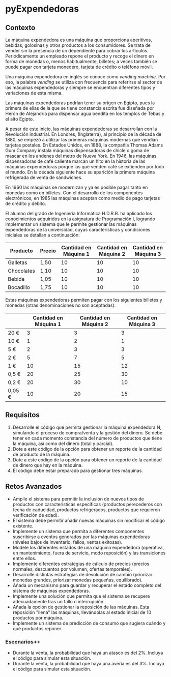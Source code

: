 # pyExpendedoras

## Contexto

La máquina expendedora es una máquina que proporciona aperitivos, bebidas, golosinas y otros productos a los consumidores. Se trata de vender sin la presencia de un dependiente para cobrar los artículos. Periódicamente un empleado repone el producto y recoge el dinero en forma de monedas o, menos habitualmente, billetes; a veces también se puede pagar con tarjeta monedero, tarjeta de crédito o teléfono móvil.

Una máquina expendedora en inglés se conoce como *vending machine*. Por eso, la palabra *vending* se utiliza con frecuencia para referirse al sector de las máquinas expendedoras y siempre se encuentran diferentes tipos y variaciones de esta misma.

Las máquinas expendedoras podrían tener su origen en Egipto, pues la primera de ellas de la que se tiene constancia escrita fue diseñada por Herón de Alejandría para dispensar agua bendita en los templos de Tebas y el alto Egipto.

A pesar de este inicio, las máquinas expendedoras se desarrollan con la Revolución industrial. En Londres, (Inglaterra), al principio de la década de 1880, se empezó a utilizar las primeras máquinas modernas que vendían tarjetas postales. En Estados Unidos, en 1888, la compañía Thomas Adams Gum Company instala máquinas dispensadoras de chicle o goma de mascar en los andenes del metro de Nueva York. En 1946, las máquinas dispensadoras de café caliente marcan un hito en la historia de las máquinas expendedoras porque las que venden café se extienden por todo el mundo. En la década siguiente hace su aparición la primera máquina refrigerada de venta de sándwiches.

En 1960 las máquinas se modernizan y ya es posible pagar tanto en monedas como en billetes. Con el desarrollo de los componentes electrónicos, en 1985 las máquinas aceptan como medio de pago tarjetas de crédito y débito.

El alumno del grado de Ingeniería Informática H.D.R.B. ha aplicado los conocimientos adquiridos en la asignatura de Programación I, logrando implementar un sistema que le permite gestionar las máquinas expendedoras de la universidad, cuyas características y condiciones iniciales se detallan a continuación:

Producto|Precio|Cantidad en Máquina 1|Cantidad en Máquina 2|Cantidad en Máquina 3
-|-|-|-|-
Galletas|1,50|10|10|10
Chocolates|1,10|10|10|10
Bebida|1,05|10|10|10
Bocadillo|1,75|10|10|10

Estas máquinas expendedoras permiten pagar con los siguientes billetes y monedas (otras denominaciones no son aceptadas):

||Cantidad en Máquina 1|Cantidad en Máquina 2|Cantidad en Máquina 3
-|-|-|-
20 €|3|3|3
10 €|1|2|1
5 €|2|3|3
2 €|5|7|5
1 €|10|15|12
0,5 €|20|25|30
0,2 €|20|30|10
0,05 €|10|20|15

## Requisitos 

1. Desarrolle el código que permita gestionar la máquina expendedora N, simulando el proceso de compra/venta y la gestión del dinero. Se debe tener en cada momento constancia del número de productos que tiene la máquina, así como del dinero (total y parcial).
1. Dote a este código de la opción para obtener un reporte de la cantidad de producto de la máquina. 
1. Dote a este código de la opción para obtener un reporte de la cantidad de dinero que hay en la máquina.
1. El código debe estar preparado para gestionar tres máquinas.

## Retos Avanzados

- Amplíe el sistema para permitir la inclusión de nuevos tipos de productos con características específicas (productos perecederos con fecha de caducidad, productos refrigerados, productos que requieren verificación de edad).
- El sistema debe permitir añadir nuevas máquinas sin modificar el código existente.
- Implemente un sistema que permita a diferentes componentes suscribirse a eventos generados por las máquinas expendedoras (niveles bajos de inventario, fallos, ventas exitosas).
- Modele los diferentes estados de una máquina expendedora (operativa, en mantenimiento, fuera de servicio, modo reposición) y las transiciones entre ellos.
- Implemente diferentes estrategias de cálculo de precios (precios normales, descuentos por volumen, ofertas temporales).
- Desarrolle distintas estrategias de devolución de cambio (priorizar monedas grandes, priorizar monedas pequeñas, equilibrado).
- Añada un mecanismo para guardar y recuperar el estado completo del sistema de máquinas expendedoras.
- Implemente una solución que permita que el sistema se recupere adecuadamente tras un fallo o interrupción.
- Añada la opción de gestionar la reposición de las máquinas. Esta reposición "llena" las máquinas, llevándolas al estado inicial de 10 productos por máquina.
- Implemente un sistema de predicción de consumo que sugiera cuándo y qué productos reponer.

### Escenarios++

- Durante la venta, la probabilidad que haya un atasco es del 2%. Incluya el código para simular esta situación.
- Durante la venta, la probabilidad que haya una avería es del 3%. Incluya el código para simular esta situación.
